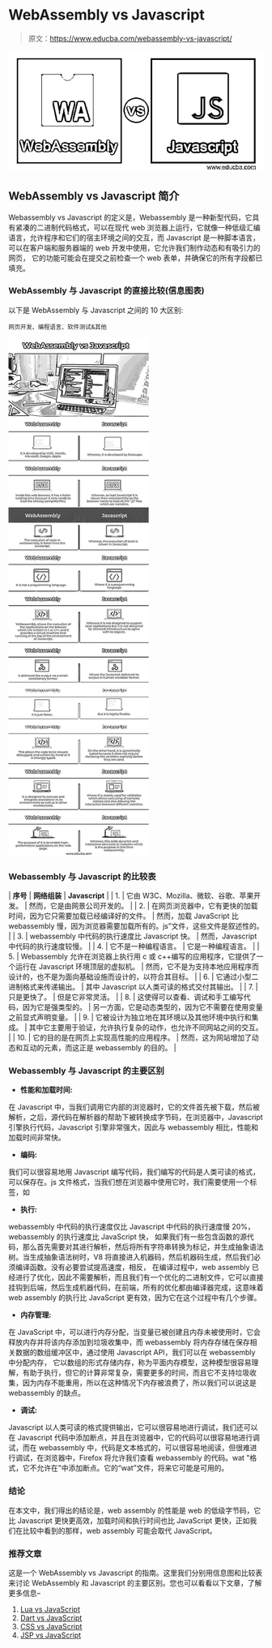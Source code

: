 # WebAssembly vs Javascript

> 原文：<https://www.educba.com/webassembly-vs-javascript/>

![WebAssembly vs Javascript](img/ac8badf005c2603ed3fb6972554386a7.png)



## WebAssembly vs Javascript 简介

Webassembly vs Javascript 的定义是，Webassembly 是一种新型代码，它具有紧凑的二进制代码格式，可以在现代 web 浏览器上运行，它就像一种低级汇编语言，允许程序和它们的宿主环境之间的交互，而 Javascript 是一种脚本语言，可以在客户端和服务器端的 web 开发中使用，它允许我们制作动态和有吸引力的网页， 它的功能可能会在提交之前检查一个 web 表单，并确保它的所有字段都已填充。

### WebAssembly 与 Javascript 的直接比较(信息图表)

以下是 WebAssembly 与 Javascript 之间的 10 大区别:

<small>网页开发、编程语言、软件测试&其他</small>

![WebAssembly vs Javascript-info](img/ebb8d2a408a71022c2c9eb08738c233d.png)



### Webassembly 与 Javascript 的比较表

| **序号** | **网络组装** | **Javascript** |
| 1. | 它由 W3C、Mozilla、微软、谷歌、苹果开发。 | 然而，它是由网景公司开发的。 |
| 2. | 在网页浏览器中，它有更快的加载时间，因为它只需要加载已经编译好的文件。 | 然而，加载 JavaScript 比 webassembly 慢，因为浏览器需要加载所有的。js”文件，这些文件是叙述性的。 |
| 3. | webassembly 中代码的执行速度比 Javascript 快。 | 然而，Javascript 中代码的执行速度较慢。 |
| 4. | 它不是一种编程语言。 | 它是一种编程语言。 |
| 5. | Webassembly 允许在浏览器上执行用 c 或 c++编写的应用程序，它提供了一个运行在 Javascript 环境顶层的虚拟机。 | 然而，它不是为支持本地应用程序而设计的，也不是为面向基础设施而设计的，以符合其目标。 |
| 6. | 它通过小型二进制格式来传递输出。 | 其中 Javascript 以人类可读的格式交付其输出。 |
| 7. | 只是更快了。 | 但是它非常灵活。 |
| 8. | 这使得可以查看、调试和手工编写代码，因为它是强类型的。 | 另一方面，它是动态类型的，因为它不需要在使用变量之前显式声明变量。 |
| 9. | 它被设计为独立地在其环境以及其他环境中执行和集成。 | 其中它主要用于验证，允许执行复杂的动作，也允许不同网站之间的交互。 |
| 10. | 它的目的是在网页上实现高性能的应用程序。 | 然而，这为网站增加了动态和互动的元素，而这正是 webassembly 的目的。 |

### Webassembly 与 Javascript 的主要区别

*   **性能和加载时间:**

在 Javascript 中，当我们调用它内部的浏览器时，它的文件首先被下载，然后被解析，之后，源代码在解析器的帮助下被转换成字节码，在浏览器中，Javascript 引擎执行代码，Javascript 引擎非常强大，因此与 webassembly 相比，性能和加载时间非常快。

*   **编码:**

我们可以很容易地用 Javascript 编写代码，我们编写的代码是人类可读的格式，可以保存在。js 文件格式，当我们想在浏览器中使用它时，我们需要使用一个标签，如

*   **执行:**

webassembly 中代码的执行速度仅比 Javascript 中代码的执行速度慢 20%，webassembly 的执行速度比 JavaScript 快， 如果我们有一些包含函数的源代码，那么首先需要对其进行解析，然后将所有字符串转换为标记，并生成抽象语法树。当生成抽象语法树时，V8 将直接进入机器码，然后机器码生成，然后我们必须编译函数。没有必要尝试提高速度，相反， 在编译过程中，web assembly 已经进行了优化，因此不需要解析，而且我们有一个优化的二进制文件，它可以直接挂钩到后端，然后生成机器代码，在前端，所有的优化都由编译器完成，这意味着 web assembly 的执行比 JavaScript 更有效，因为它在这个过程中有几个步骤。

*   **内存管理:**

在 JavaScript 中，可以进行内存分配，当变量已被创建且内存未被使用时，它会释放内存并将该内存添加到垃圾收集中，而 webassembly 将内存存储在保存相关数据的数组缓冲区中，通过使用 Javascript API，我们可以在 webassembly 中分配内存， 它以数组的形式存储内存，称为平面内存模型，这种模型很容易理解，有助于执行，但它的计算非常复杂，需要更多的时间，而且它不支持垃圾收集，因为内存不能重用，所以在这种情况下内存被浪费了，所以我们可以说这是 webassembly 的缺点。

*   **调试:**

Javascript 以人类可读的格式提供输出，它可以很容易地进行调试，我们还可以在 Javascript 代码中添加断点，并且在浏览器中，它的代码可以很容易地进行调试，而在 webassembly 中，代码是文本格式的，可以很容易地阅读，但很难进行调试，在浏览器中，Firefox 将允许我们查看 webassembly 的代码。wat "格式，它不允许在"中添加断点。它的“wat”文件，将来它可能是可用的。

### 结论

在本文中，我们得出的结论是，web assembly 的性能是 web 的低级字节码，它比 Javascript 更快更高效，加载时间和执行时间也比 JavaScript 更快，正如我们在比较中看到的那样，web assembly 可能会取代 JavaScript。

### 推荐文章

这是一个 WebAssembly vs Javascript 的指南。这里我们分别用信息图和比较表来讨论 WebAssembly 和 Javascript 的主要区别。您也可以看看以下文章，了解更多信息–

1.  [Lua vs JavaScript](https://www.educba.com/lua-vs-javascript/)
2.  [Dart vs JavaScript](https://www.educba.com/dart-vs-javascript/)
3.  [CSS vs JavaScript](https://www.educba.com/css-vs-javascript/)
4.  [JSP vs JavaScript](https://www.educba.com/jsp-vs-javascript/)





